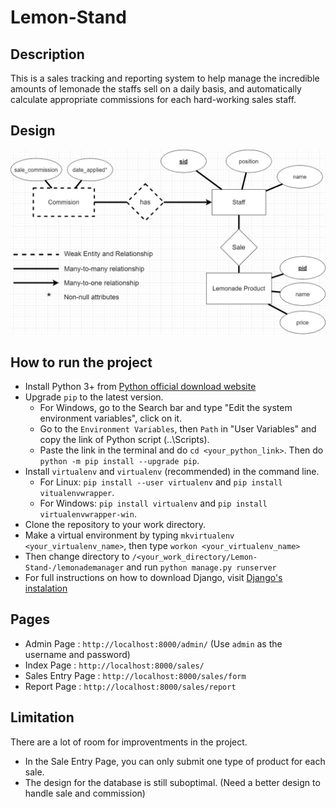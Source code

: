# Lemon-Stand
## Description
This is a sales tracking and reporting system to help manage the incredible amounts of lemonade the staffs sell on a daily basis, and automatically calculate appropriate commissions for each hard-working sales staff.
## Design
![Diagram](/images/ER_Diagram.png)
## How to run the project
- Install Python 3+ from [Python official download website](https://www.python.org/downloads/)
- Upgrade `pip` to the latest version.
    - For Windows, go to the Search bar and type "Edit the system environment variables", click on it.
    - Go to the `Environment Variables`, then `Path` in "User Variables" and copy the link of Python script (..\Scripts\).
    - Paste the link in the terminal and do `cd <your_python_link>`. Then do `python -m pip install --upgrade pip`.
- Install `virtualenv` and `virtualenv` (recommended) in the command line.
    - For Linux: `pip install --user virtualenv` and `pip install vitualenvwrapper`.
    - For Windows: `pip install virtualenv` and `pip install virtualenvwrapper-win`.
- Clone the repository to your work directory.
- Make a virtual environment by typing `mkvirtualenv <your_virtualenv_name>`, then type `workon <your_virtualenv_name>`
- Then change directory to `/<your_work_directory/Lemon-Stand-/lemonademanager` and run `python manage.py runserver`
- For full instructions on how to download Django, visit [Django's instalation](https://docs.djangoproject.com/en/3.0/intro/install/)
## Pages
- Admin Page        : `http://localhost:8000/admin/` (Use `admin` as the username and password)
- Index Page        : `http://localhost:8000/sales/`
- Sales Entry Page  : `http://localhost:8000/sales/form`
- Report Page       : `http://localhost:8000/sales/report`
## Limitation
There are a lot of room for improventments in the project.
- In the Sale Entry Page, you can only submit one type of product for each sale.
- The design for the database is still suboptimal. (Need a better design to handle sale and commission)
